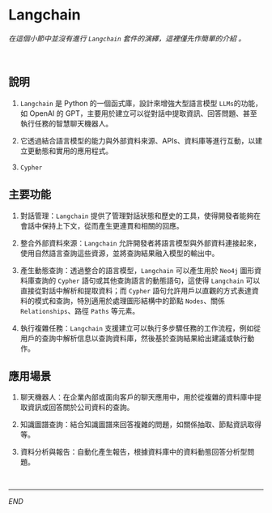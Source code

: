 # Langchain

_在這個小節中並沒有進行 `Langchain` 套件的演繹，這裡僅先作簡單的介紹 。_

<br>

## 說明

1. `Langchain` 是 Python 的一個函式庫，設計來增強大型語言模型 `LLMs`的功能，如 OpenAI 的 GPT，主要用於建立可以從對話中提取資訊、回答問題、甚至執行任務的智慧聊天機器人。

2. 它透過結合語言模型的能力與外部資料來源、APIs、資料庫等進行互動，以建立更動態和實用的應用程式。

3. `Cypher`

## 主要功能

1. 對話管理：`Langchain` 提供了管理對話狀態和歷史的工具，使得開發者能夠在會話中保持上下文，從而產生更連貫和相關的回應。

2. 整合外部資料來源：`Langchain` 允許開發者將語言模型與外部資料連接起來，使用自然語言查詢這些資源，並將查詢結果融入模型的輸出中。

3. 產生動態查詢：透過整合的語言模型，`Langchain` 可以產生用於 `Neo4j` 圖形資料庫查詢的 `Cypher` 語句或其他查詢語言的動態語句，這使得 `Langchain` 可以直接從對話中解析和提取資料；而 `Cypher` 語句允許用戶以直觀的方式表達資料的模式和查詢，特別適用於處理圖形結構中的節點 `Nodes`、關係 `Relationships`、路徑 `Paths` 等元素。

4. 執行複雜任務：`Langchain` 支援建立可以執行多步驟任務的工作流程，例如從用戶的查詢中解析信息以查詢資料庫，然後基於查詢結果給出建議或執行動作。

## 應用場景

1. 聊天機器人：在企業內部或面向客戶的聊天應用中，用於從複雜的資料庫中提取資訊或回答關於公司資料的查詢。

2. 知識圖譜查詢：結合知識圖譜來回答複雜的問題，如關係抽取、節點資訊取得等。

3. 資料分析與報告：自動化產生報告，根據資料庫中的資料動態回答分析型問題。

<br>

___

_END_
